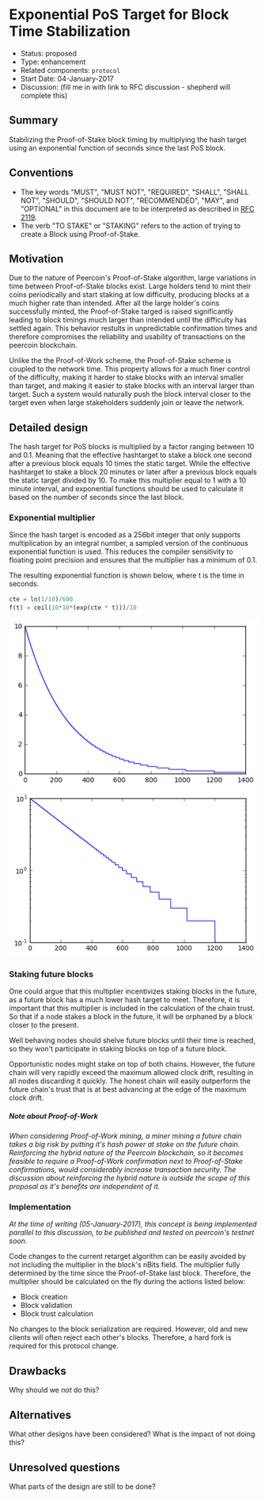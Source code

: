 # Exponential PoS Target for Block Time Stabilization

- Status: proposed
- Type: enhancement
- Related components: `protocol`
- Start Date: 04-January-2017
- Discussion: (fill me in with link to RFC discussion - shepherd will complete this)

## Summary
Stabilizing the Proof-of-Stake block timing by multiplying the hash target using an exponential function of seconds since the last PoS block.

## Conventions
- The key words "MUST", "MUST NOT", "REQUIRED", "SHALL", "SHALL NOT", "SHOULD", "SHOULD NOT", "RECOMMENDED", "MAY", and "OPTIONAL" in this document are to be interpreted as described in [RFC 2119](http://tools.ietf.org/html/rfc2119).
- The verb "TO STAKE" or "STAKING" refers to the action of trying to create a Block using Proof-of-Stake.

## Motivation
Due to the nature of Peercoin's Proof-of-Stake algorithm, large variations in time between Proof-of-Stake blocks exist.
Large holders tend to mint their coins periodically and start staking at low difficulty, producing blocks at a much higher rate than intended.
After all the large holder's coins successfully minted, the Proof-of-Stake targed is raised significantly leading to block timings much larger than intended until the difficulty has settled again.
This behavior restults in unpredictable confirmation times and therefore compromises the reliability and usability of transactions on the peercoin blockchain.

Unlike the the Proof-of-Work scheme, the Proof-of-Stake scheme is coupled to the network time.
This property allows for a much finer control of the difficulty, making it harder to stake blocks with an interval smaller than target, and making it easier to stake blocks with an interval larger than target.
Such a system would naturally push the block interval closer to the target even when large stakeholders suddenly join or leave the network.

## Detailed design
The hash target for PoS blocks is multiplied by a factor ranging between 10 and 0.1.
Meaning that the effective hashtarget to stake a block one second after a previous block equals 10 times the static target.
While the effective hashtarget to stake a block 20 minutes or later after a previous block equals the static target divided by 10.
To make this multiplier equal to 1 with a 10 minute interval, and exponential functions should be used to calculate it based on the number of seconds since the last block.

### Exponential multiplier
Since the hash target is encoded as a 256bit integer that only supports multiplication by an integral number, a sampled version of the continuous exponential function is used.
This reduces the compiler sensitivity to floating point precision and ensures that the multiplier has a minimum of 0.1.

The resulting exponential function is shown below, where t is the time in seconds.

```python
cte = ln(1/10)/600
f(t) = ceil(10*10*(exp(cte * t)))/10
```

![exponential function plotted with linear axes](exp-lin.png)
![exponential function plotted with logarithmic y-axis](exp-log.png)

### Staking future blocks
One could argue that this multiplier incentivizes staking blocks in the future, as a future block has a much lower hash target to meet.
Therefore, it is important that this multiplier is included in the calculation of the chain trust.
So that if a node stakes a block in the future, it will be orphaned by a block closer to the present.

Well behaving nodes should shelve future blocks until their time is reached, so they won't participate in staking blocks on top of a future block.

Opportunistic nodes might stake on top of both chains.
However, the future chain will very rapidly exceed the maximum allowed clock drift, resulting in all nodes discarding it quickly.
The honest chain will easily outperform the future chain's trust that is at best advancing at the edge of the maximum clock drift.

##### *Note about Proof-of-Work*
*When considering Proof-of-Work mining, a miner mining a future chain takes a big risk by putting it's hash power at stake on the future chain.
Reinforcing the hybrid nature of the Peercoin blockchain, so it becomes feasible to require a Proof-of-Work confirmation next to Proof-of-Stake confirmations, would considerably increase transaction security.
The discussion about reinforcing the hybrid nature is outside the scope of this proposal as it's benefits are independent of it.*

### Implementation
*At the time of writing (05-January-2017), this concept is being implemented parallel to this discussion, to be published and tested on peercoin's testnet soon.*

Code changes to the current retarget algorithm can be easily avoided by not including the multiplier in the block's nBits field.
The multiplier fully determined by the time since the Proof-of-Stake last block.
Therefore, the multiplier should be calculated on the fly during the actions listed below:

* Block creation
* Block validation
* Block trust calculation

No changes to the block serialization are required.
However, old and new clients will often reject each other's blocks.
Therefore, a hard fork is required for this protocol change.

## Drawbacks

Why should we *not* do this?

## Alternatives

What other designs have been considered? What is the impact of not doing this?

## Unresolved questions

What parts of the design are still to be done?
